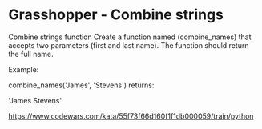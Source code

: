 # Grasshopper - Combine strings

Combine strings function
Create a function named (combine_names) that accepts two parameters (first and last name). The function should return the full name.

Example:

combine_names('James', 'Stevens')
returns:

'James Stevens'

<https://www.codewars.com/kata/55f73f66d160f1f1db000059/train/python>